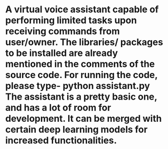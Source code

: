 # A virtual voice assistant capable of performing limited tasks upon receiving commands from user/owner. The libraries/ packages to be installed are already mentioned in the comments of the source code. For running the code, please type- python assistant.py The assistant is a pretty basic one, and has a lot of room for development. It can be merged with certain deep learning models for increased functionalities.
